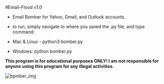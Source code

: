 #Email-Flood v1.0
* Email Bomber for Yahoo, Gmail, and Outlook accounts.

* to run, simply navigate to where you saved the .py file, and type command: 

* Mac & Linux - python3 bomber.py 

* Windows: python bomber.py

**This program is for educational purposes ONLY! I am not responsible for anyone using this program for any illegal activities.**

![bpmber_img](https://user-images.githubusercontent.com/122578356/212561290-675b1b56-811c-4333-ac30-f9f1d669c0db.png)
